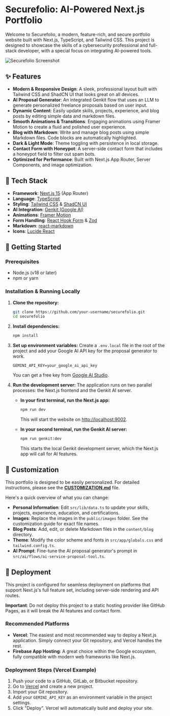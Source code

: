 # Securefolio: AI-Powered Next.js Portfolio

Welcome to Securefolio, a modern, feature-rich, and secure portfolio website built with Next.js, TypeScript, and Tailwind CSS. This project is designed to showcase the skills of a cybersecurity professional and full-stack developer, with a special focus on integrating AI-powered tools.

![Securefolio Screenshot](public/screenshot.png)

## ✨ Features

- **Modern & Responsive Design**: A sleek, professional layout built with Tailwind CSS and ShadCN UI that looks great on all devices.
- **AI Proposal Generator**: An integrated Genkit flow that uses an LLM to generate personalized freelance proposals based on user input.
- **Dynamic Content**: Easily update skills, projects, experience, and blog posts by editing simple data and markdown files.
- **Smooth Animations & Transitions**: Engaging animations using Framer Motion to create a fluid and polished user experience.
- **Blog with Markdown**: Write and manage blog posts using simple Markdown files. Code blocks are automatically highlighted.
- **Dark & Light Mode**: Theme toggling with persistence in local storage.
- **Contact Form with Honeypot**: A server-side contact form that includes a honeypot field to filter out spam bots.
- **Optimized for Performance**: Built with Next.js App Router, Server Components, and image optimization.

## 🚀 Tech Stack

- **Framework**: [Next.js 15](https://nextjs.org/) (App Router)
- **Language**: [TypeScript](https://www.typescriptlang.org/)
- **Styling**: [Tailwind CSS](https://tailwindcss.com/) & [ShadCN UI](https://ui.shadcn.com/)
- **AI Integration**: [Genkit (Google AI)](https://firebase.google.com/docs/genkit)
- **Animations**: [Framer Motion](https://www.framer.com/motion/)
- **Form Handling**: [React Hook Form](https://react-hook-form.com/) & [Zod](https://zod.dev/)
- **Markdown**: [react-markdown](https://github.com/remarkjs/react-markdown)
- **Icons**: [Lucide React](https://lucide.dev/guide/packages/lucide-react)

## 🔧 Getting Started

### Prerequisites

- Node.js (v18 or later)
- npm or yarn

### Installation & Running Locally

1.  **Clone the repository:**
    ```bash
    git clone https://github.com/your-username/securefolio.git
    cd securefolio
    ```

2.  **Install dependencies:**
    ```bash
    npm install
    ```

3.  **Set up environment variables:**
    Create a `.env.local` file in the root of the project and add your Google AI API key for the proposal generator to work.
    ```
    GEMINI_API_KEY=your_google_ai_api_key
    ```
    You can get a free key from [Google AI Studio](https://aistudio.google.com/app/apikey).

4.  **Run the development server:**
    The application runs on two parallel processes: the Next.js frontend and the Genkit AI server.

    - **In your first terminal, run the Next.js app:**
      ```bash
      npm run dev
      ```
      This will start the website on [http://localhost:9002](http://localhost:9002).

    - **In your second terminal, run the Genkit AI server:**
      ```bash
      npm run genkit:dev
      ```
      This starts the local Genkit development server, which the Next.js app will call for AI features.

## 🎨 Customization

This portfolio is designed to be easily personalized. For detailed instructions, please see the **[CUSTOMIZATION.md](docs/CUSTOMIZATION.md)** file.

Here's a quick overview of what you can change:

- **Personal Information**: Edit `src/lib/data.ts` to update your skills, projects, experience, education, and certifications.
- **Images**: Replace the images in the `public/images` folder. See the customization guide for exact file names.
- **Blog Posts**: Add, edit, or delete Markdown files in the `content/blog` directory.
- **Theme**: Modify the color scheme and fonts in `src/app/globals.css` and `tailwind.config.ts`.
- **AI Prompt**: Fine-tune the AI proposal generator's prompt in `src/ai/flows/ai-service-proposal-tool.ts`.

## 🚀 Deployment

This project is configured for seamless deployment on platforms that support Next.js's full feature set, including server-side rendering and API routes.

**Important**: Do not deploy this project to a static hosting provider like GitHub Pages, as it will break the AI features and contact form.

### Recommended Platforms

- **Vercel**: The easiest and most recommended way to deploy a Next.js application. Simply connect your Git repository, and Vercel handles the rest.
- **Firebase App Hosting**: A great choice within the Google ecosystem, fully compatible with modern web frameworks like Next.js.

### Deployment Steps (Vercel Example)

1.  Push your code to a GitHub, GitLab, or Bitbucket repository.
2.  Go to [Vercel](https://vercel.com/new) and create a new project.
3.  Import your Git repository.
4.  Add your `GEMINI_API_KEY` as an environment variable in the project settings.
5.  Click "Deploy". Vercel will automatically build and deploy your site.
